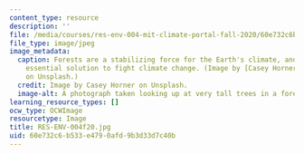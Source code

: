 ```yaml
---
content_type: resource
description: ''
file: /media/courses/res-env-004-mit-climate-portal-fall-2020/60e732c6b533e4790afd9b3d33d7c40b_RES-ENV-004f20.jpg
file_type: image/jpeg
image_metadata:
  caption: Forests are a stabilizing force for the Earth's climate, and remain an
    essential solution to fight climate change. (Image by [Casey Horner](https://unsplash.com/photos/4rDCa5hBlCs)
    on Unsplash.)
  credit: Image by Casey Horner on Unsplash.
  image-alt: A photograph taken looking up at very tall trees in a forest.
learning_resource_types: []
ocw_type: OCWImage
resourcetype: Image
title: RES-ENV-004f20.jpg
uid: 60e732c6-b533-e479-0afd-9b3d33d7c40b
---
```

